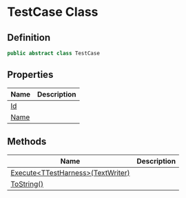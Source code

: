 # TestCase Class
## Definition

```c#
public abstract class TestCase
```

## Properties

| Name | Description |
| ---- | ----------- |
| [Id](MrKWatkins.EmulatorTestSuites.Z80.TestCase.Id.md) |  |
| [Name](MrKWatkins.EmulatorTestSuites.Z80.TestCase.Name.md) |  |

## Methods

| Name | Description |
| ---- | ----------- |
| [Execute&lt;TTestHarness&gt;(TextWriter)](MrKWatkins.EmulatorTestSuites.Z80.TestCase.Execute.md) |  |
| [ToString()](MrKWatkins.EmulatorTestSuites.Z80.TestCase.ToString.md) |  |

